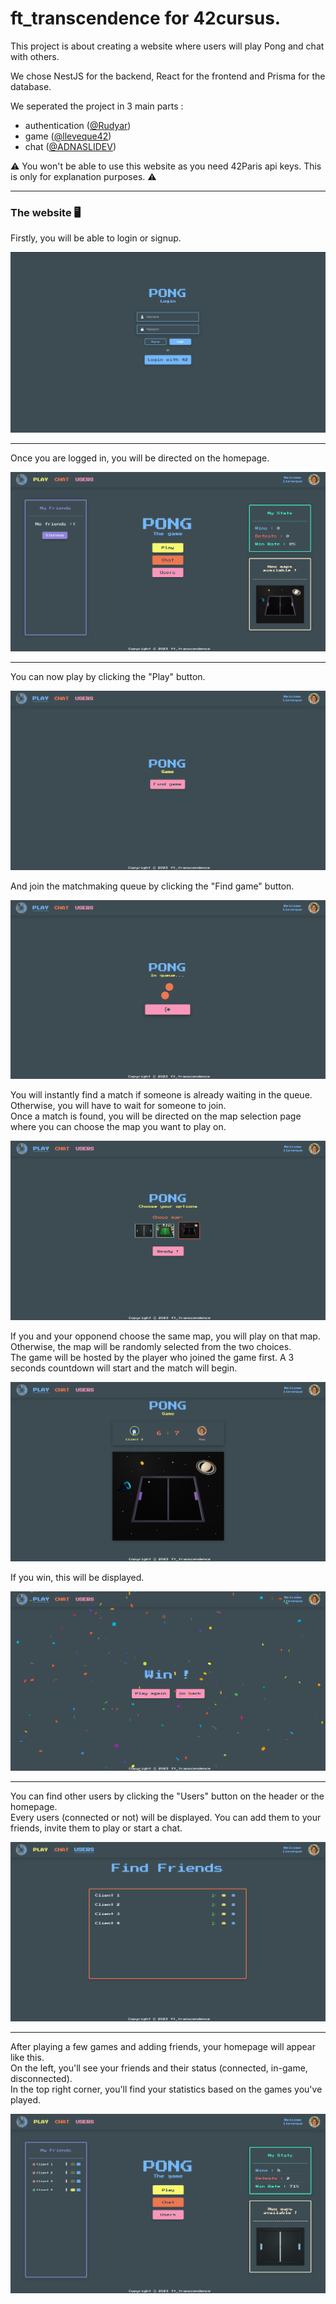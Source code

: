 # ft_transcendence for 42cursus.

This project is about creating a website where users will play Pong and chat with others.

We chose NestJS for the backend, React for the frontend and Prisma for the database.

We seperated the project in 3 main parts :
- authentication ([@Rudyar](https://github.com/Rudyar))
- game ([@lleveque42](https://github.com/lleveque42))
- chat ([@ADNASLIDEV](https://github.com/ADNASLIDEV))

:warning: You won't be able to use this website as you need 42Paris api keys. This is only for explanation purposes. :warning:

---

### The website :desktop_computer:

Firstly, you will be able to login or signup.

<p align="center">
    <img src="https://github.com/lleveque42/ft_transcendence/blob/main/readme/login.png">
</p>

---

Once you are logged in, you will be directed on the homepage.

<p align="center">
    <img src="https://github.com/lleveque42/ft_transcendence/blob/main/readme/homepage.png">
</p>

---

You can now play by clicking the "Play" button.

<p align="center">
    <img src="https://github.com/lleveque42/ft_transcendence/blob/main/readme/play.png">
</p>

And join the matchmaking queue by clicking the "Find game" button.

<p align="center">
    <img src="https://github.com/lleveque42/ft_transcendence/blob/main/readme/queue.png">
</p>

You will instantly find a match if someone is already waiting in the queue. Otherwise, you will have to wait for someone to join. <br>
Once a match is found, you will be directed on the map selection page where you can choose the map you want to play on.

<p align="center">
    <img src="https://github.com/lleveque42/ft_transcendence/blob/main/readme/mapSelection.png">
</p>

If you and your opponend choose the same map, you will play on that map. Otherwise, the map will be randomly selected from the two choices. <br>
The game will be hosted by the player who joined the game first.
A 3 seconds countdown will start and the match will begin. <br>

<p align="center">
    <img src="https://github.com/lleveque42/ft_transcendence/blob/main/readme/inGame.png">
</p>

If you win, this will be displayed. 

<p align="center">
    <img src="https://github.com/lleveque42/ft_transcendence/blob/main/readme/win.png">
</p>

---

You can find other users by clicking the "Users" button on the header or the homepage. <br>
Every users (connected or not) will be displayed. You can add them to your friends, invite them to play or start a chat.

<p align="center">
    <img src="https://github.com/lleveque42/ft_transcendence/blob/main/readme/users.png">
</p>

---

After playing a few games and adding friends, your homepage will appear like this. <br>
On the left, you'll see your friends and their status (connected, in-game, disconnected). <br>
In the top right corner, you'll find your statistics based on the games you've played.

<p align="center">
    <img src="https://github.com/lleveque42/ft_transcendence/blob/main/readme/friendsAndStats.png">
</p>
